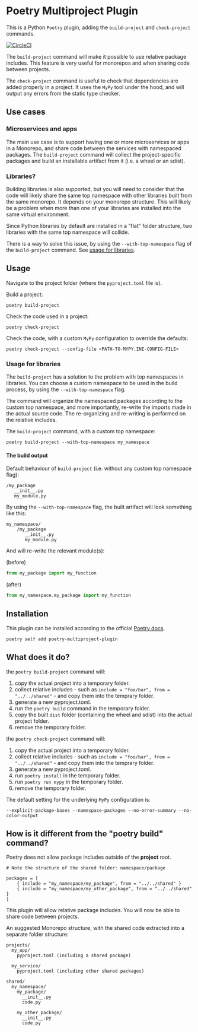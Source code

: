 # Poetry Multiproject Plugin

This is a Python `Poetry` plugin, adding the `build-project` and `check-project` commands.

[![CircleCI](https://dl.circleci.com/status-badge/img/gh/DavidVujic/poetry-multiproject-plugin/tree/main.svg?style=svg)](https://dl.circleci.com/status-badge/redirect/gh/DavidVujic/poetry-multiproject-plugin/tree/main)

The `build-project` command will make it possible to use relative package includes.
This feature is very useful for monorepos and when sharing code between projects.

The `check-project` command is useful to check that dependencies are added properly in a project.
It uses the `MyPy` tool under the hood, and will output any errors from the static type checker.


## Use cases

### Microservices and apps
The main use case is to support having one or more microservices or apps in a Monorepo, and share code between the services with namespaced packages.
The `build-project` command will collect the project-specific packages and build an installable artifact from it (i.e. a wheel or an sdist).

### Libraries?
Building libraries is also supported, but you will need to consider that the code will likely share the same top namespace with other libraries 
built from the same monorepo. It depends on your monorepo structure. This will likely be a problem when more than one of your libraries are installed into the same virtual environment.

Since Python libraries by default are installed in a "flat" folder structure, two libraries with the same top namespace will collide.

There is a way to solve this issue, by using the `--with-top-namespace` flag of the `build-project` command. See [usage for libraries](#usage-for-libraries).

## Usage
Navigate to the project folder (where the `pyproject.toml` file is).

Build a project:
``` shell
poetry build-project
```

Check the code used in a project:

``` shell
poetry check-project
```

Check the code, with a custom `MyPy` configuration to override the defaults:

``` shell
poetry check-project --config-file <PATH-TO-MYPY.INI-CONFIG-FILE>
```

### Usage for libraries
The `build-project` has a solution to the problem with top namespaces in libraries.
You can choose a custom namespace to be used in the build process, by using the `--with-top-namespace` flag. 

The command will organize the namespaced packages according to the custom top namespace, and more importantly, re-write the imports made in the actual source code.
The re-organizing and re-writing is performed on the relative includes.

The `build-project` command, with a custom top namespace:
```shell
poetry build-project --with-top-namespace my_namespace
```

#### The build output

Default behaviour of `build-project` (i.e. without any custom top namespace flag):
```shell
/my_package
   __init__.py
   my_module.py
```

By using the `--with-top-namespace` flag, the built artifact will look something like this:
```shell
my_namespace/
    /my_package
       __init__.py
       my_module.py
```

And will re-write the relevant module(s):

(before)
```python
from my_package import my_function
```

(after)
```python
from my_namespace.my_package import my_function
```


## Installation
This plugin can be installed according to the official [Poetry docs](https://python-poetry.org/docs/plugins/#using-plugins).

``` shell
poetry self add poetry-multiproject-plugin
```

## What does it do?

the `poetry build-project` command will:

1. copy the actual project into a temporary folder.
2. collect relative includes - such as `include = "foo/bar", from = "../../shared"` -  and copy them into the temprary folder.
3. generate a new pyproject.toml.
4. run the `poetry build` command in the temporary folder.
5. copy the built `dist` folder (containing the wheel and sdist) into the actual project folder.
6. remove the temporary folder.


the `poetry check-project` command will:

1. copy the actual project into a temporary folder.
2. collect relative includes - such as `include = "foo/bar", from = "../../shared"` -  and copy them into the temprary folder.
3. generate a new pyproject.toml.
4. run `poetry install` in the temporary folder.
5. run `poetry run mypy` in the temporary folder.
6. remove the temporary folder.


The default setting for the underlying `MyPy` configuration is:

``` shell
--explicit-package-bases --namespace-packages --no-error-summary --no-color-output
```


## How is it different from the "poetry build" command?
Poetry does not allow package includes outside of the __project__ root.

``` shell
# Note the structure of the shared folder: namespace/package

packages = [
    { include = "my_namespace/my_package", from = "../../shared" }
    { include = "my_namespace/my_other_package", from = "../../shared" }
]
```

This plugin will allow relative package includes. You will now be able to share code between projects.

An suggested Monorepo structure, with the shared code extracted into a separate folder structure:

``` shell
projects/
  my_app/
    pyproject.toml (including a shared package)

  my_service/
    pyproject.toml (including other shared packages)

shared/
  my_namespace/
    my_package/
      __init__.py
      code.py

    my_other_package/
      __init__.py
      code.py
```

